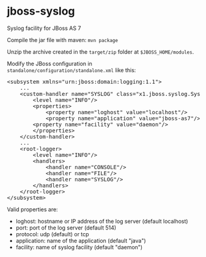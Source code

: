 jboss-syslog
============

Syslog facility for JBoss AS 7

Compile the jar file with maven: `mvn package`

Unzip the archive created in the `target/zip` folder at `$JBOSS_HOME/modules`.

Modify the JBoss configuration in `standalone/configuration/standalone.xml` like this:

<pre>
&lt;subsystem xmlns="urn:jboss:domain:logging:1.1"&gt;
    ...
    &lt;custom-handler name="SYSLOG" class="x1.jboss.syslog.SyslogHandler" module="x1.jboss-syslog"&gt;
        &lt;level name="INFO"/&gt;
        &lt;properties&gt;
            &lt;property name="loghost" value="localhost"/>
            &lt;property name="application" value="jboss-as7"/>
	    &lt;property name="facility" value="daemon"/>
        &lt;/properties&gt;
    &lt;/custom-handler&gt;
    ...
    &lt;root-logger&gt;
        &lt;level name="INFO"/&gt;
        &lt;handlers&gt;
            &lt;handler name="CONSOLE"/&gt;
            &lt;handler name="FILE"/&gt;
            &lt;handler name="SYSLOG"/&gt;
        &lt;/handlers&gt;
    &lt;/root-logger&gt;
&lt;/subsystem&gt;
</pre>

Valid properties are:

 * loghost: hostname or IP address of the log server (default localhost)
 * port: port of the log server (default 514)
 * protocol: udp (default) or tcp
 * application: name of the application (default "java")
 * facility: name of syslog facility (default "daemon")
